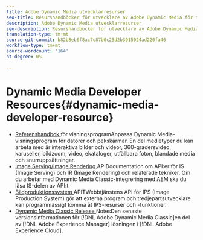 ```yaml
---
title: Adobe Dynamic Media utvecklarresurser
seo-title: Resurshandböcker för utvecklare av Adobe Dynamic Media för tittare, bildvisning, bildåtergivning och bildproduktion
description: Adobe Dynamic Media utvecklarresurser
seo-description: Resurshandböcker för utvecklare av Adobe Dynamic Media för tittare, bildvisning, bildåtergivning och bildproduktion
translation-type: tm+mt
source-git-commit: b82b8eb6f8ac7c87b0c25d2b3915024ad220fa40
workflow-type: tm+mt
source-wordcount: '164'
ht-degree: 0%

---
```



# Dynamic Media Developer Resources{#dynamic-media-developer-resource}

* [Referenshandbok ](/help/aem-viewers-ref/home.md)
för visningsprogramAnpassa Dynamic Media-visningsprogram för datorer och pekskärmar. En del medietyper du kan arbeta med är interaktiva bilder och videor, 360-gradersvideo, karuseller, bildzoom, video, ekataloger, utfällbara foton, blandade media och snurruppsättningar.
* [Image Serving/Image Rendering ](/help/aem-is-ir-api/home.md)
APIDocumentation om API:er för IS (Image Serving) och IR (Image Rendering) och relaterade tekniker. Om du arbetar med Dynamic Media Classic-integrering med AEM ska du läsa IS-delen av API:t.
* [Bildproduktionssystem ](/help/aem-ips-api/c-overview.md)
APITWebbtjänstens API för IPS (Image Production System) gör att externa program och tredjepartsutvecklare kan programmässigt komma åt IPS-resurser och -funktioner.
* [Dynamic Media Classic Release ](/help/s7-release-notes/s7rn2017.md)
NotesDen senaste versionsinformationen för  [!DNL Adobe Dynamic Media Classic]en del av  [!DNL Adobe Experience Manager] lösningen i  [!DNL Adobe Experience Cloud].